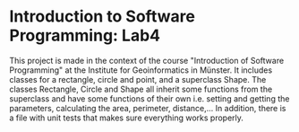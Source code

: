 # Introduction to Software Programming: Lab4

This project is made in the context of the course "Introduction of Software Programming" at the Institute for Geoinformatics in Münster. It includes classes for a rectangle, circle and point, and a superclass Shape. The classes Rectangle, Circle and Shape all inherit some functions from the superclass and have some functions of their own i.e. setting and getting the parameters, calculating the area, perimeter, distance,... In addition, there is a file with unit tests that makes sure everything works properly.
